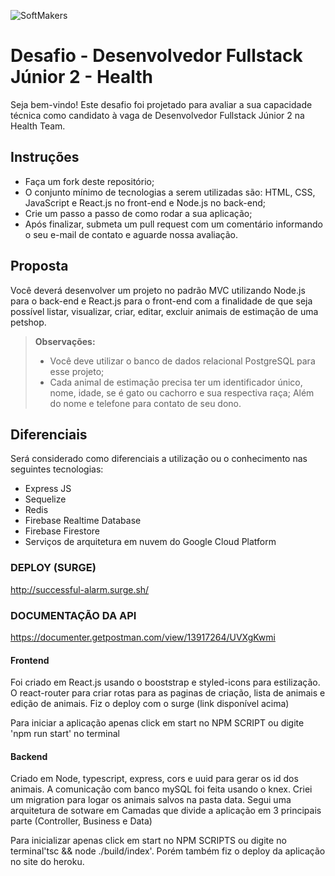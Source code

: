  ![SoftMakers](https://www.softmakers.com.br/assets/img/logotipo14xxhdpi.png)

# Desafio - Desenvolvedor Fullstack Júnior 2 - Health
Seja bem-vindo! Este desafio foi projetado para avaliar a sua capacidade técnica como candidato à vaga de Desenvolvedor Fullstack Júnior 2 na Health Team.

## Instruções
- Faça um fork deste repositório;
- O conjunto mínimo de tecnologias a serem utilizadas são: HTML, CSS, JavaScript e React.js no front-end e Node.js no back-end;
- Crie um passo a passo de como rodar a sua aplicação;
- Após finalizar, submeta um pull request com um comentário informando o seu e-mail de contato e aguarde nossa avaliação.

## Proposta
Você deverá desenvolver um projeto no padrão MVC utilizando Node.js para o back-end e React.js para o front-end com a finalidade de que seja possível listar, visualizar, criar, editar, excluir animais de estimação de uma petshop.
> **Observações:**
> - Você deve utilizar o banco de dados relacional PostgreSQL para esse projeto;
> - Cada animal de estimação precisa ter um identificador único, nome, idade, se é gato ou cachorro e sua respectiva raça; Além do nome e telefone para contato de seu dono.

## Diferenciais
Será considerado como diferenciais a utilização ou o conhecimento nas seguintes tecnologias:
- Express JS
- Sequelize
- Redis
- Firebase Realtime Database
- Firebase Firestore
- Serviços de arquitetura em nuvem do Google Cloud Platform

### DEPLOY (SURGE)

http://successful-alarm.surge.sh/

### DOCUMENTAÇÃO DA API 

https://documenter.getpostman.com/view/13917264/UVXgKwmi

#### Frontend

Foi criado em React.js usando o booststrap e styled-icons para estilização.
O react-router para criar rotas para as paginas de criação, lista de animais e edição de animais. 
Fiz o deploy com o surge (link disponível acima)

Para iniciar a aplicação apenas click em start no NPM SCRIPT ou digite 'npm run start' no terminal

#### Backend

Criado em Node, typescript, express, cors e uuid para gerar os id dos animais. 
A comunicação com banco mySQL foi feita usando o knex. 
Criei um migration para logar os animais salvos na pasta data.
Segui uma arquitetura de sotware em Camadas que divide a aplicação em 3 principais parte (Controller, Business e Data)

Para inicializar apenas click em start no NPM SCRIPTS ou digite no terminal'tsc && node ./build/index'.
Porém também fiz o deploy da aplicação no site do heroku.

